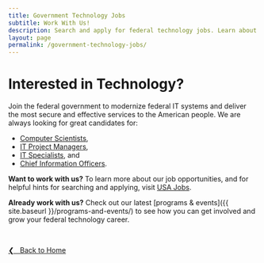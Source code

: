 ```yaml
---
title: Government Technology Jobs
subtitle: Work With Us!
description: Search and apply for federal technology jobs. Learn about unique hiring paths for veterans, students and graduates, individuals with a disability, and more.
layout: page
permalink: /government-technology-jobs/
---
```


# Interested in Technology?
Join the federal government to modernize federal IT systems and deliver the most secure and effective services to the American people. We are always looking for great candidates for:
* [Computer Scientists](https://www.usajobs.gov/Search/?k=computer%20scientist&p=1),
* [IT Project Managers](https://www.usajobs.gov/Search/?k=IT%20project%20managers&p=1),
* [IT Specialists](https://www.usajobs.gov/Search/?k=IT%20specialist&p=1), and
* [Chief Information Officers](https://www.usajobs.gov/Search/?hp=ses&k=chief%20information%20officer&p=1).

**Want to work with us?** To learn more about our job opportunities, and for helpful hints for searching and applying, visit [USA Jobs](https://www.usajobs.gov/).

**Already work with us?** Check out our latest [programs & events]({{ site.baseurl }}/programs-and-events/) to see how you can get involved and grow your federal technology career.

&nbsp;

<a href="{{site.baseurl}}">&#10094; &nbsp; Back to Home</a><br>
